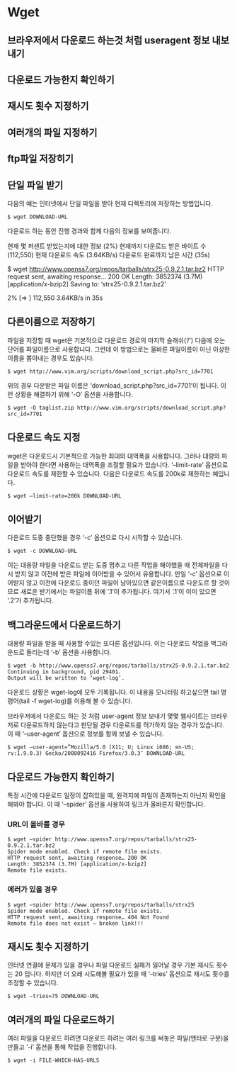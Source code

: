 # Wget

## 브라우저에서 다운로드 하는것 처럼 useragent 정보 내보내기

## 다운로드 가능한지 확인하기
## 재시도 횟수 지정하기
## 여러개의 파일 지정하기 
## ftp파일 저장히기

## 단일 파일 받기
다음의 예는 인터넷에서 단일 파일을 받아 현재 디렉토리에 저장하는 방법입니다.
```
$ wget DOWNLOAD-URL
```
다운로드 하는 동안 진행 경과와 함께 다음의 정보를 보여줍니다.

현재 몇 퍼센트 받았는지에 대한 정보 (2%)
현재까지 다운로드 받은 바이트 수 (112,550)
현재 다운로드 속도 (3.64KB/s)
다운로드 완료까지 남은 시간 (35s)

$ wget http://www.openss7.org/repos/tarballs/strx25-0.9.2.1.tar.bz2
HTTP request sent, awaiting response… 200 OK
Length: 3852374 (3.7M) [application/x-bzip2]
Saving to: ‘strx25-0.9.2.1.tar.bz2’

2% [=> ] 112,550 3.64KB/s in 35s

## 다른이름으로 저장하기
파일을 저장할 때 wget은 기본적으로 다운로드 경로의 마지막 슬래쉬(‘/’) 다음에 오는 단어를 파일이름으로 사용합니다. 그런데 이 방법으로는 올바른 파일이름이 아닌 이상한 이름을 뽑아내는 경우도 있습니다.
```
$ wget http://www.vim.org/scripts/download_script.php?src_id=7701
```
위의 경우 다운받은 파일 이름은 ‘download_script.php?src_id=7701’이 됩니다. 이런 상황을 해결하기 위해 ‘-O’ 옵션을 사용합니다.
```
$ wget -O taglist.zip http://www.vim.org/scripts/download_script.php?src_id=7701
```
## 다운로드 속도 지정
wget은 다운로드시 기본적으로 가능한 최대의 대역폭을 사용합니다. 그러나 대량의 파일을 받아야 한다면 사용하는 대역폭을 조절할 필요가 있습니다. ‘–limit-rate’ 옵션으로 다운로드 속도를 제한할 수 있습니다. 다음은 다운로드 속도를 200k로 제한하는 예입니다.
```
$ wget –limit-rate=200k DOWNLOAD-URL
```
## 이어받기
다운로드 도중 중단했을 경우 ‘-c’ 옵션으로 다시 시작할 수 있습니다.
```
$ wget -c DOWNLOAD-URL
```
이는 대용량 파일을 다운로드 받는 도중 멈추고 다른 작업을 해야했을 때 전체파일을 다시 받지 않고 이전에 받은 파일에 이어받을 수 있어서 유용합니다. 만일 ‘-c’ 옵션으로 이어받지 않고 이전에 다운로드 중이던 파일이 남아있으면 같은이름으로 다운도르 할 것이므로 새로운 받기에서는 파일이름 뒤에 ‘.1’이 추가됩니다. 여기서 ‘.1’이 이미 있으면 ‘.2’가 추가됩니다.

## 백그라운드에서 다운로드하기
대용량 파일을 받을 때 사용할 수있는 또다른 옵션입니다. 이는 다운로드 작업을 백그라운드로 돌리는데 ‘-b’ 옵션을 사용합니다.
```
$ wget -b http://www.openss7.org/repos/tarballs/strx25-0.9.2.1.tar.bz2
Continuing in background, pid 29401.
Output will be written to ‘wget-log’.
```
다운로드 상황은 wget-log에 모두 기록됩니다. 이 내용을 모니터링 하고싶으면 tail 명령어(tail -f wget-log)를 이용해 볼 수 있습니다.

브라우저에서 다운로드 하는 것 처럼 user-agent 정보 보내기
몇몇 웹사이트는 브라우저로 다운로드하지 않는다고 판단될 경우 다운로드를 허가하지 않는 경우가 있습니다. 이 때 ‘–user-agent’ 옵션으로 정보를 함께 보낼 수 있습니다.
```
$ wget –user-agent=”Mozilla/5.0 (X11; U; Linux i686; en-US; rv:1.9.0.3) Gecko/2008092416 Firefox/3.0.3″ DOWNLOAD-URL
```
## 다운로드 가능한지 확인하기
특정 시간에 다운로드 일정이 잡혀있을 때, 원격지에 파일이 존재하는지 아닌지 확인을 해봐야 합니다. 이 때 ‘–spider’ 옵션을 사용하여 링크가 올바른지 확인합니다.

### URL이 올바를 경우
```
$ wget –spider http://www.openss7.org/repos/tarballs/strx25-0.9.2.1.tar.bz2
Spider mode enabled. Check if remote file exists.
HTTP request sent, awaiting response… 200 OK
Length: 3852374 (3.7M) [application/x-bzip2]
Remote file exists.
```
### 에러가 있을 경우
```
$ wget –spider http://www.openss7.org/repos/tarballs/strx25
Spider mode enabled. Check if remote file exists.
HTTP request sent, awaiting response… 404 Not Found
Remote file does not exist — broken link!!!
```
## 재시도 횟수 지정하기
인터넷 연결에 문제가 있을 경우나 파일 다운로드 실패가 일어날 경우 기본 재시도 횟수는 20 입니다. 하지만 더 오래 시도해볼 필요가 있을 때 ‘–tries’ 옵션으로 재시도 횟수를 조정할 수 있습니다.
```
$ wget –tries=75 DOWNLOAD-URL
```
## 여러개의 파일 다운로드하기
여러 파일을 다운로드 하려면 다운로드 하려는 여러 링크를 써놓은 파일(엔터로 구분)을 만들고 ‘-i’ 옵션을 통해 작업을 진행합니다.
```
$ wget -i FILE-WHICH-HAS-URLS
```
